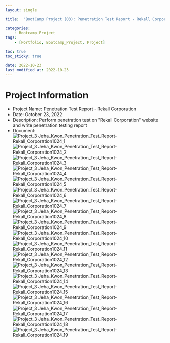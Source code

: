 ```yaml
---
layout: single

title:  "BootCamp Project (03): Penetration Test Report - Rekall Corporation"

categories:
    - Bootcamp_Project
tags:
    - [Portfolio, Bootcamp_Project, Project]

toc: true
toc_sticky: true

date: 2022-10-23
last_modified_at: 2022-10-23
---
```


# Project Information
- Project Name: Penetration Test Report - Rekall Corporation
- Date: October 23, 2022
- Description: Perform penetration test on "Rekall Corporation" website and write penetration testing report
- Document:  
![Project_3 Jeha_Kwon_Penetration_Test_Report-Rekall_Corporation1024_1](https://user-images.githubusercontent.com/116617643/199632461-37e301da-e6c3-4b90-b905-502928734f89.png)
![Project_3 Jeha_Kwon_Penetration_Test_Report-Rekall_Corporation1024_2](https://user-images.githubusercontent.com/116617643/199632462-6e1e0e39-a798-4778-ae50-a776733b9c3c.png)
![Project_3 Jeha_Kwon_Penetration_Test_Report-Rekall_Corporation1024_3](https://user-images.githubusercontent.com/116617643/199632463-5aa43a92-f53e-40e4-9b09-ad39e03635c1.png)
![Project_3 Jeha_Kwon_Penetration_Test_Report-Rekall_Corporation1024_4](https://user-images.githubusercontent.com/116617643/199632464-36f04e23-2907-40fa-abbf-8caefb89476c.png)
![Project_3 Jeha_Kwon_Penetration_Test_Report-Rekall_Corporation1024_5](https://user-images.githubusercontent.com/116617643/199632466-b4568fca-8d9d-4b96-ad64-13ac0820499e.png)
![Project_3 Jeha_Kwon_Penetration_Test_Report-Rekall_Corporation1024_6](https://user-images.githubusercontent.com/116617643/199632467-67d3de7a-c4bc-4822-b78c-9d61a473353e.png)
![Project_3 Jeha_Kwon_Penetration_Test_Report-Rekall_Corporation1024_7](https://user-images.githubusercontent.com/116617643/199632468-f4abb973-7db5-4414-aaf5-6d98e133019c.png)
![Project_3 Jeha_Kwon_Penetration_Test_Report-Rekall_Corporation1024_8](https://user-images.githubusercontent.com/116617643/199632442-b0025a3d-5ba8-49ae-83ba-ae17c0188fbe.png)
![Project_3 Jeha_Kwon_Penetration_Test_Report-Rekall_Corporation1024_9](https://user-images.githubusercontent.com/116617643/199632443-3005d11b-56f5-4e70-93a4-6a87eabef6d3.png)
![Project_3 Jeha_Kwon_Penetration_Test_Report-Rekall_Corporation1024_10](https://user-images.githubusercontent.com/116617643/199632444-4a09815b-a428-457b-8e71-390e12d3d7a9.png)
![Project_3 Jeha_Kwon_Penetration_Test_Report-Rekall_Corporation1024_11](https://user-images.githubusercontent.com/116617643/199632447-84b45c9e-4ccc-43d8-9061-00b5d4f2d10a.png)
![Project_3 Jeha_Kwon_Penetration_Test_Report-Rekall_Corporation1024_12](https://user-images.githubusercontent.com/116617643/199632448-ea144085-b212-4db0-8937-7c3619ee4b2f.png)
![Project_3 Jeha_Kwon_Penetration_Test_Report-Rekall_Corporation1024_13](https://user-images.githubusercontent.com/116617643/199632449-72239fbd-bcc6-4639-9a69-9c2467403d1b.png)
![Project_3 Jeha_Kwon_Penetration_Test_Report-Rekall_Corporation1024_14](https://user-images.githubusercontent.com/116617643/199632451-1e60b31c-2eae-44a5-9f5b-f3657da2c973.png)
![Project_3 Jeha_Kwon_Penetration_Test_Report-Rekall_Corporation1024_15](https://user-images.githubusercontent.com/116617643/199632452-f1efda2e-dc4c-4e65-9905-e54892e66788.png)
![Project_3 Jeha_Kwon_Penetration_Test_Report-Rekall_Corporation1024_16](https://user-images.githubusercontent.com/116617643/199632453-0a0d7a18-7efc-4512-9cdd-6c8993fb308a.png)
![Project_3 Jeha_Kwon_Penetration_Test_Report-Rekall_Corporation1024_17](https://user-images.githubusercontent.com/116617643/199632456-cc770c37-512d-4df8-ab9e-454c490c95a9.png)
![Project_3 Jeha_Kwon_Penetration_Test_Report-Rekall_Corporation1024_18](https://user-images.githubusercontent.com/116617643/199632458-e296f984-8a9f-4815-8b34-047e29ec6c71.png)
![Project_3 Jeha_Kwon_Penetration_Test_Report-Rekall_Corporation1024_19](https://user-images.githubusercontent.com/116617643/199632460-c33449f5-7837-457d-aa01-d34fee89f638.png)
